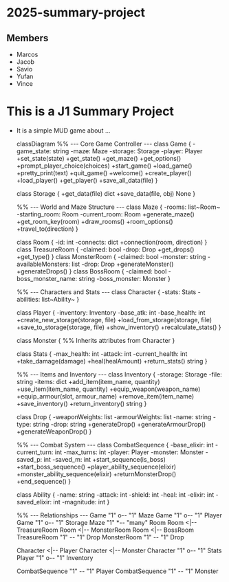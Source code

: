 # 2025-summary-project

## Members

- Marcos
- Jacob
- Savio
- Yufan
- Vince

# This is a J1 Summary Project
- It is a simple MUD game about ...


  classDiagram
    %% --- Core Game Controller ---
    class Game {
        -game_state: string
        -maze: Maze
        -storage: Storage
        -player: Player
        +set_state(state)
        +get_state()
        +get_maze()
        +get_options()
        +prompt_player_choice(choices)
        +start_game()
        +load_game()
        +pretty_print(text)
        +quit_game()
        +welcome()
        +create_player()
        +load_player()
        +get_player()
        +save_all_data(file)
    }

    class Storage {
        +get_data(file) dict
        +save_data(file, obj) None
    }

    %% --- World and Maze Structure ---
    class Maze {
        -rooms: list~Room~
        -starting_room: Room
        -current_room: Room
        +generate_maze()
        +get_room_key(room)
        +draw_rooms()
        +room_options()
        +travel_to(direction)
    }

    class Room {
        -id: int
        -connects: dict
        +connection(room, direction)
    }
    class TreasureRoom {
        -claimed: bool
        -drop: Drop
        +get_drops()
        +get_type()
    }
    class MonsterRoom {
        -claimed: bool
        -monster: string
        -availableMonsters: list
        -drop: Drop
        +generateMonster()
        +generateDrops()
    }
    class BossRoom {
        -claimed: bool
        -boss_monster_name: string
        -boss_monster: Monster
    }

    %% --- Characters and Stats ---
    class Character {
        -stats: Stats
        -abilities: list~Ability~
    }

    class Player {
        -inventory: Inventory
        -base_atk: int
        -base_health: int
        +create_new_storage(storage, file)
        +load_from_storage(storage, file)
        +save_to_storage(storage, file)
        +show_inventory()
        +recalculate_stats()
    }

    class Monster {
        %% Inherits attributes from Character
    }

    class Stats {
        -max_health: int
        -attack: int
        -current_health: int
        +take_damage(damage)
        +heal(healAmount)
        +return_stats() string
    }

    %% --- Items and Inventory ---
    class Inventory {
        -storage: Storage
        -file: string
        -items: dict
        +add_item(item_name, quantity)
        +use_item(item_name, quantity)
        +equip_weapon(weapon_name)
        +equip_armour(slot, armour_name)
        +remove_item(item_name)
        +save_inventory()
        +return_inventory() string
    }

    class Drop {
        -weaponWeights: list
        -armourWeights: list
        -name: string
        -type: string
        -drop: string
        +generateDrop()
        +generateArmourDrop()
        +generateWeaponDrop()
    }

    %% --- Combat System ---
    class CombatSequence {
        -base_elixir: int
        -current_turn: int
        -max_turns: int
        -player: Player
        -monster: Monster
        -saved_p: int
        -saved_m: int
        +start_sequence(is_boss)
        +start_boss_sequence()
        +player_ability_sequence(elixir)
        +monster_ability_sequence(elixir)
        +returnMonsterDrop()
        +end_sequence()
    }

    class Ability {
        -name: string
        -attack: int
        -shield: int
        -heal: int
        -elixir: int
        -saved_elixir: int
        -magnitude: int
    }

    %% --- Relationships ---
    Game "1" o-- "1" Maze
    Game "1" o-- "1" Player
    Game "1" o-- "1" Storage
    Maze "1" *-- "many" Room
    Room <|-- TreasureRoom
    Room <|-- MonsterRoom
    Room <|-- BossRoom
    TreasureRoom "1" -- "1" Drop
    MonsterRoom "1" -- "1" Drop

    Character <|-- Player
    Character <|-- Monster
    Character "1" o-- "1" Stats
    Player "1" o-- "1" Inventory

    CombatSequence "1" -- "1" Player
    CombatSequence "1" -- "1" Monster
